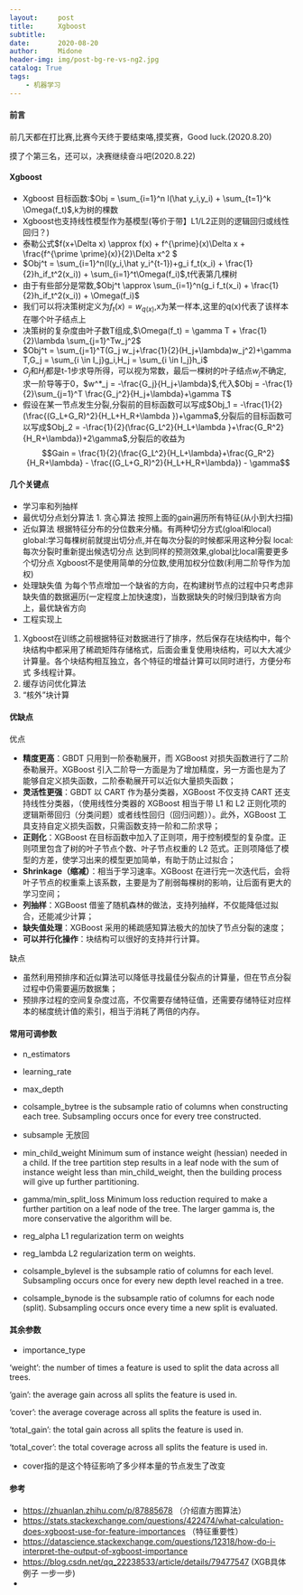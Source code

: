 ```yaml
---
layout:     post
title:      Xgboost
subtitle:   
date:       2020-08-20
author:     Midone
header-img: img/post-bg-re-vs-ng2.jpg
catalog: True
tags:
    - 机器学习
---
```


#### 前言

前几天都在打比赛,比赛今天终于要结束咯,摸奖赛，Good luck.(2020.8.20)

摸了个第三名，还可以，决赛继续奋斗吧(2020.8.22)

#### Xgboost
- Xgboost 目标函数:$Obj = \sum_{i=1}^n l(\hat y_i,y_i) + \sum_{t=1}^k \Omega(f_t)$,k为树的棵数
- Xgboost也支持线性模型作为基模型(等价于带】L1/L2正则的逻辑回归或线性回归？)
- 泰勒公式$f(x+\Delta x) \approx f(x) + f^{\prime}(x)\Delta x + \frac{f^{\prime \prime}(x)}{2}\Delta x^2 $
- $Obj^t = \sum_{i=1}^n(l(y_i,\hat y_i^{t-1})+g_i f_t(x_i) + \frac{1}{2}h_if_t^2(x_i)) + \sum_{i=1}^t\Omega(f_i)$,t代表第几棵树
- 由于有些部分是常数,$Obj^t \approx \sum_{i=1}^n(g_i f_t(x_i) + \frac{1}{2}h_if_t^2(x_i)) + \Omega(f_i)$
- 我们可以将决策树定义为$f_t(x) = w_{q(x)}$,x为某一样本,这里的q(x)代表了该样本在哪个叶子结点上
- 决策树的复杂度由叶子数T组成,$\Omega(f_t) = \gamma T + \frac{1}{2}\lambda \sum_{j=1}^Tw_j^2$
- $Obj^t = \sum_{j=1}^T(G_j w_j+\frac{1}{2}(H_j+\lambda)w_j^2)+\gamma T,G_j = \sum_{i \in I_j}g_i,H_j = \sum_{i \in I_j}h_i$
- $G_j$和$H_j$都是t-1步求导所得，可以视为常数，最后一棵树的叶子结点$w_j$不确定,求一阶导等于0，$w^*_j = -\frac{G_j}{H_j+\lambda}$,代入$Obj = -\frac{1}{2}\sum_{j=1}^T \frac{G_j^2}{H_j+\lambda}+\gamma   T$
- 假设在某一节点发生分裂,分裂前的目标函数可以写成$Obj_1 = -\frac{1}{2}(\frac{(G_L+G_R)^2}{H_L+H_R+\lambda })+\gamma$,分裂后的目标函数可以写成$Obj_2 = -\frac{1}{2}(\frac{G_L^2}{H_L+\lambda }+\frac{G_R^2}{H_R+\lambda})+2\gamma$,分裂后的收益为$$Gain = \frac{1}{2}(\frac{G_L^2}{H_L+\lambda}+\frac{G_R^2}{H_R+\lambda} - \frac{(G_L+G_R)^2}{H_L+H_R+\lambda}) - \gamma$$
#### 几个关键点
- 学习率和列抽样
- 最优切分点划分算法 1. 贪心算法 按照上面的gain遍历所有特征(从小到大扫描)
- 近似算法
根据特征分布的分位数来分桶。有两种切分方式(gloal和local) 
global:学习每棵树前就提出切分点,并在每次分裂的时候都采用这种分裂
local:每次分裂时重新提出候选切分点
达到同样的预测效果,global比local需要更多个切分点
Xgboost不是使用简单的分位数,使用加权分位数(利用二阶导作为加权)
- 处理缺失值
为每个节点增加一个缺省的方向，在构建树节点的过程中只考虑非缺失值的数据遍历(一定程度上加快速度)，当数据缺失的时候归到缺省方向上，最优缺省方向
- 工程实现上
1. Xgboost在训练之前根据特征对数据进行了排序，然后保存在块结构中，每个块结构中都采用了稀疏矩阵存储格式，后面会重复使用块结构，可以大大减少计算量。各个块结构相互独立，各个特征的增益计算可以同时进行，方便分布式 多线程计算。
2. 缓存访问优化算法
3. “核外”块计算

#### 优缺点
优点
- **精度更高**：GBDT 只用到一阶泰勒展开，而 XGBoost 对损失函数进行了二阶泰勒展开。XGBoost 引入二阶导一方面是为了增加精度，另一方面也是为了能够自定义损失函数，二阶泰勒展开可以近似大量损失函数；
- **灵活性更强**：GBDT 以 CART 作为基分类器，XGBoost 不仅支持 CART 还支持线性分类器，（使用线性分类器的 XGBoost 相当于带 L1 和 L2 正则化项的逻辑斯蒂回归（分类问题）或者线性回归（回归问题））。此外，XGBoost 工具支持自定义损失函数，只需函数支持一阶和二阶求导；
- **正则化**：XGBoost 在目标函数中加入了正则项，用于控制模型的复杂度。正则项里包含了树的叶子节点个数、叶子节点权重的 L2 范式。正则项降低了模型的方差，使学习出来的模型更加简单，有助于防止过拟合；
- **Shrinkage（缩减）**：相当于学习速率。XGBoost 在进行完一次迭代后，会将叶子节点的权重乘上该系数，主要是为了削弱每棵树的影响，让后面有更大的学习空间；
- **列抽样**：XGBoost 借鉴了随机森林的做法，支持列抽样，不仅能降低过拟合，还能减少计算；
- **缺失值处理**：XGBoost 采用的稀疏感知算法极大的加快了节点分裂的速度；
- **可以并行化操作**：块结构可以很好的支持并行计算。

缺点
- 虽然利用预排序和近似算法可以降低寻找最佳分裂点的计算量，但在节点分裂过程中仍需要遍历数据集；
- 预排序过程的空间复杂度过高，不仅需要存储特征值，还需要存储特征对应样本的梯度统计值的索引，相当于消耗了两倍的内存。

#### 常用可调参数
- n_estimators
- learning_rate
- max_depth
- colsample_bytree
is the subsample ratio of columns when constructing each tree. Subsampling occurs once for every tree constructed.
- subsample 
无放回
- min_child_weight
Minimum sum of instance weight (hessian) needed in a child. If the tree partition step results in a leaf node with the sum of instance weight less than min_child_weight, then the building process will give up further partitioning. 
- gamma/min_split_loss
Minimum loss reduction required to make a further partition on a leaf node of the tree. The larger gamma is, the more conservative the algorithm will be.

- reg_alpha
L1 regularization term on weights
- reg_lambda
L2 regularization term on weights.
- colsample_bylevel
is the subsample ratio of columns for each level. Subsampling occurs once for every new depth level reached in a tree. 
- colsample_bynode
is the subsample ratio of columns for each node (split). Subsampling occurs once every time a new split is evaluated.
#### 其余参数
- importance_type

‘weight’: the number of times a feature is used to split the data across all trees.

‘gain’: the average gain across all splits the feature is used in.

‘cover’: the average coverage across all splits the feature is used in.

‘total_gain’: the total gain across all splits the feature is used in.

‘total_cover’: the total coverage across all splits the feature is used in.

- cover指的是这个特征影响了多少样本量的节点发生了改变

#### 参考
- https://zhuanlan.zhihu.com/p/87885678 （介绍直方图算法）
- https://stats.stackexchange.com/questions/422474/what-calculation-does-xgboost-use-for-feature-importances （特征重要性）
- https://datascience.stackexchange.com/questions/12318/how-do-i-interpret-the-output-of-xgboost-importance
- https://blog.csdn.net/qq_22238533/article/details/79477547 (XGB具体例子 一步一步)
- 
